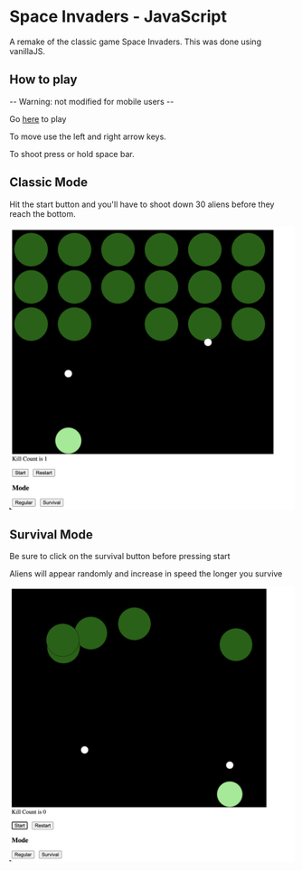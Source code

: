 # Space Invaders - JavaScript

A remake of the classic game Space Invaders. This was done using vanillaJS.

## How to play

-- Warning: not modified for mobile users --

Go [here](https://vikramsodhan.github.io/) to play

To move use the left and right arrow keys.

To shoot press or hold space bar.

## Classic Mode

Hit the start button and you'll have to shoot down 30 aliens before they reach the bottom.

![Classic Mode Screenshot](Screenshots/Regular-Ex.png)

## Survival Mode

Be sure to click on the survival button before pressing start

Aliens will appear randomly and increase in speed the longer you survive

![Classic Mode Screenshot](Screenshots/Survival-Ex.png)
